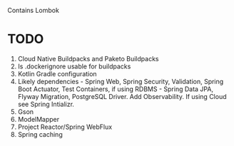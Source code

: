 Contains Lombok 

# TODO

1. Cloud Native Buildpacks and Paketo Buildpacks
2. Is .dockerignore usable for buildpacks
3. Kotlin Gradle configuration
4. Likely dependencies - Spring Web, Spring Security, Validation, Spring Boot Actuator, Test Containers, if using RDBMS - Spring Data JPA, Flyway Migration, PostgreSQL Driver. Add Observability. If using Cloud see Spring Intializr.
5. Gson
6. ModelMapper
7. Project Reactor/Spring WebFlux
8. Spring caching
